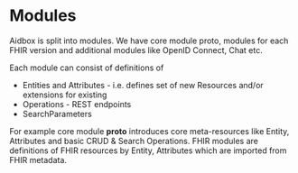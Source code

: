 # Modules

Aidbox is split into modules. We have core module proto, modules for each FHIR version and additional modules like OpenID Connect, Chat etc.

Each module can consist of definitions  of

* Entities and Attributes  - i.e. defines set of new Resources and/or extensions for existing
* Operations - REST endpoints
* SearchParameters

For example core module **proto** introduces core meta-resources like Entity, Attributes and basic CRUD & Search Operations. FHIR modules are definitions of FHIR resources by Entity, Attributes which are imported from FHIR metadata.



